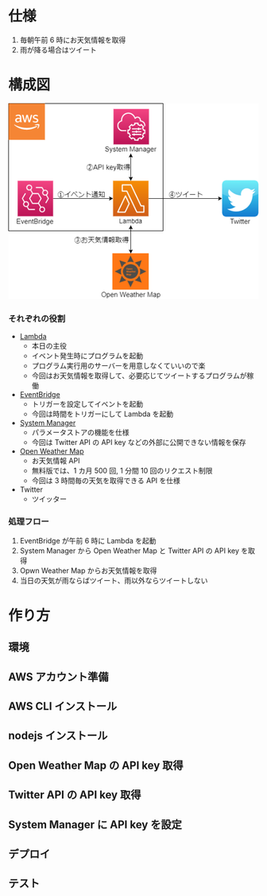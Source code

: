 # 仕様

1. 毎朝午前 6 時にお天気情報を取得
1. 雨が降る場合はツイート

# 構成図

![](https://raw.githubusercontent.com/nmasashi/qiita/main/kasairude/image/kasairu.png?token=AT5IP6FSITYG5II4WWXSGMTBPFRAS)

### それぞれの役割

- [Lambda](https://aws.amazon.com/jp/lambda/)
  - 本日の主役
  - イベント発生時にプログラムを起動
  - プログラム実行用のサーバーを用意しなくていいので楽
  - 今回はお天気情報を取得して、必要応じてツイートするプログラムが稼働
- [EventBridge](https://aws.amazon.com/jp/eventbridge/)
  - トリガーを設定してイベントを起動
  - 今回は時間をトリガーにして Lambda を起動
- [System Manager](https://aws.amazon.com/jp/systems-manager/)
  - パラメータストアの機能を仕様
  - 今回は Twitter API の API key などの外部に公開できない情報を保存
- [Open Weather Map](https://api.rakuten.net/community/api/open-weather-map)
  - お天気情報 API
  - 無料版では、1 カ月 500 回, 1 分間 10 回のリクエスト制限
  - 今回は 3 時間毎の天気を取得できる API を仕様
- Twitter
  - ツイッター

### 処理フロー

1. EventBridge が午前 6 時に Lambda を起動
1. System Manager から Open Weather Map と Twitter API の API key を取得
1. Opwn Weather Map からお天気情報を取得
1. 当日の天気が雨ならばツイート、雨以外ならツイートしない

# 作り方

## 環境

## AWS アカウント準備

## AWS CLI インストール

## nodejs インストール

## Open Weather Map の API key 取得

## Twitter API の API key 取得

## System Manager に API key を設定

## デプロイ

## テスト
